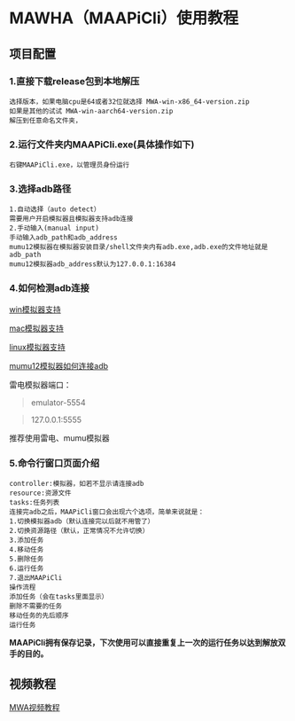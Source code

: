# MAWHA（MAAPiCli）使用教程
## 项目配置

### 1.直接下载release包到本地解压
    选择版本，如果电脑cpu是64或者32位就选择 MWA-win-x86_64-version.zip
    如果是其他的试试 MWA-win-aarch64-version.zip
    解压到任意命名文件夹，
### 2.运行文件夹内MAAPiCli.exe(具体操作如下)
    右键MAAPiCli.exe，以管理员身份运行
### 3.选择adb路径
    1.自动选择（auto detect）
    需要用户开启模拟器且模拟器支持adb连接
    2.手动输入(manual input)
    手动输入adb_path和adb_address
    mumu12模拟器在模拟器安装目录/shell文件夹内有adb.exe,adb.exe的文件地址就是adb_path
    mumu12模拟器adb_address默认为127.0.0.1:16384
### 4.如何检测adb连接

[win模拟器支持](https://maa.plus/docs/zh-cn/manual/device/windows.html)

[mac模拟器支持](https://maa.plus/docs/zh-cn/manual/device/macos.html)

[linux模拟器支持](https://maa.plus/docs/zh-cn/manual/device/linux.html)

[mumu12模拟器如何连接adb](http://mumu.163.com/help/20230214/35047_1073151.html)

雷电模拟器端口：
> emulator-5554

> 127.0.0.1:5555

推荐使用雷电、mumu模拟器
    
### 5.命令行窗口页面介绍
    controller:模拟器，如若不显示请连接adb
    resource:资源文件
    tasks:任务列表
    连接完adb之后，MAAPiCli窗口会出现六个选项，简单来说就是：
    1.切换模拟器adb（默认连接完以后就不用管了）
    2.切换资源路径（默认，正常情况不允许切换）
    3.添加任务
    4.移动任务
    5.删除任务
    6.运行任务
    7.退出MAAPiCli
    操作流程
    添加任务（会在tasks里面显示）
    删除不需要的任务
    移动任务的先后顺序
    运行任务
**MAAPiCli拥有保存记录，下次使用可以直接重复上一次的运行任务以达到解放双手的目的。**
## 视频教程
[MWA视频教程]()
